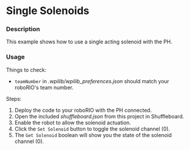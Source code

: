 # Single Solenoids

### Description
This example shows how to use a single acting solenoid with the PH.

### Usage
Things to check:
* `teamNumber` in _.wpilib/wpilib_preferences.json_ should match your roboRIO's team number.

Steps:
1. Deploy the code to your roboRIO with the PH connected.
2. Open the included _shuffleboard.json_ from this project in Shuffleboard.
3. Enable the robot to allow the solenoid actuation.
4. Click the `Set Solenoid` button to toggle the solenoid channel (0).
5. The `Get Solenoid` boolean will show you the state of the solenoid channel (0).